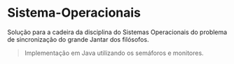 # Sistema-Operacionais

Solução para a cadeira da disciplina do Sistemas Operacionais do problema de sincronização do grande Jantar dos filósofos.

>Implementação em Java utilizando os semáforos e monitores.
